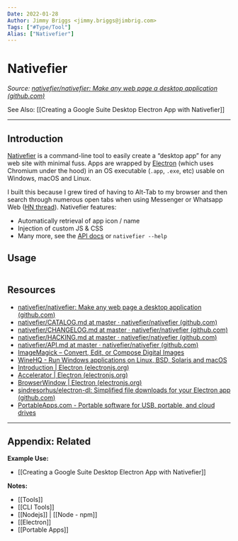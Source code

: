 ```yaml
---
Date: 2022-01-28
Author: Jimmy Briggs <jimmy.briggs@jimbrig.com>
Tags: ["#Type/Tool"]
Alias: ["Nativefier"]
---
```


# Nativefier

*Source: [nativefier/nativefier: Make any web page a desktop application (github.com)](https://github.com/nativefier/nativefier)*

See Also: [[Creating a Google Suite Desktop Electron App with Nativefier]]

***

## Introduction

[Nativefier](https://github.com/nativefier/nativefier) is a command-line tool to easily create a “desktop app” for any web site with minimal fuss. Apps are wrapped by [Electron](https://www.electronjs.org/) (which uses Chromium under the hood) in an OS executable (`.app`, `.exe`, etc) usable on Windows, macOS and Linux.

I built this because I grew tired of having to Alt-Tab to my browser and then search through numerous open tabs when using Messenger or Whatsapp Web ([HN thread](https://news.ycombinator.com/item?id=10930718)). Nativefier features:

-   Automatically retrieval of app icon / name
-   Injection of custom JS & CSS
-   Many more, see the [API docs](https://github.com/nativefier/nativefier/blob/master/API.md) or `nativefier --help`

## Usage

```PowerShell

```

## Resources

- [nativefier/nativefier: Make any web page a desktop application (github.com)](https://github.com/nativefier/nativefier)
- [nativefier/CATALOG.md at master · nativefier/nativefier (github.com)](https://github.com/nativefier/nativefier/blob/master/CATALOG.md)
- [nativefier/CHANGELOG.md at master · nativefier/nativefier (github.com)](https://github.com/nativefier/nativefier/blob/master/CHANGELOG.md)
- [nativefier/HACKING.md at master · nativefier/nativefier (github.com)](https://github.com/nativefier/nativefier/blob/master/HACKING.md)
- [nativefier/API.md at master · nativefier/nativefier (github.com)](https://github.com/nativefier/nativefier/blob/master/API.md#command-line)
- [ImageMagick – Convert, Edit, or Compose Digital Images](https://imagemagick.org/index.php)
- [WineHQ - Run Windows applications on Linux, BSD, Solaris and macOS](https://www.winehq.org/)
- [Introduction | Electron (electronjs.org)](https://www.electronjs.org/docs/latest/)
- [Accelerator | Electron (electronjs.org)](https://www.electronjs.org/docs/latest/api/accelerator)
- [BrowserWindow | Electron (electronjs.org)](https://www.electronjs.org/docs/latest/api/browser-window#new-browserwindowoptions)
- [sindresorhus/electron-dl: Simplified file downloads for your Electron app (github.com)](https://github.com/sindresorhus/electron-dl)
- [PortableApps.com - Portable software for USB, portable, and cloud drives](https://portableapps.com/)


***

## Appendix: Related

**Example Use:**

- [[Creating a Google Suite Desktop Electron App with Nativefier]]

**Notes:**

- [[Tools]]
- [[CLI Tools]]
- [[Nodejs]] | [[Node - npm]]
- [[Electron]]
- [[Portable Apps]]

